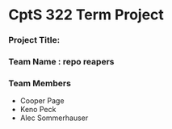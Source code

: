 # CptS 322 Term Project
### Project Title: 
### Team Name :  repo reapers 
### Team Members 
* Cooper Page
* Keno Peck
* Alec Sommerhauser

